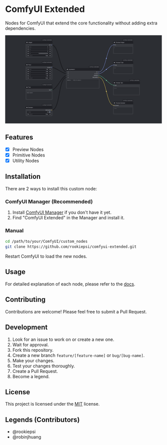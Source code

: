 # ComfyUI Extended

Nodes for ComfyUI that extend the core functionality without adding extra dependencies.

![ComfyUI Extended](assets/preview.png)

## Features

- [x] Preview Nodes
- [x] Primitive Nodes
- [x] Utility Nodes

## Installation

There are 2 ways to install this custom node:

### ComfyUI Manager (Recommended)

1. Install [ComfyUI Manager](https://github.com/ltdrdata/ComfyUI-Manager) if you don't have it yet.
2. Find "ComfyUI Extended" in the Manager and install it.

### Manual

```bash
cd /path/to/your/ComfyUI/custom_nodes
git clone https://github.com/rookiepsi/comfyui-extended.git
```

Restart ComfyUI to load the new nodes.

## Usage

For detailed explanation of each node, please refer to the [docs](docs/README.md).

## Contributing

Contributions are welcome! Please feel free to submit a Pull Request.

## Development

1. Look for an issue to work on or create a new one.
2. Wait for approval.
3. Fork this repository.
4. Create a new branch `feature/[feature-name]` or `bug/[bug-name]`.
5. Make your changes.
6. Test your changes thoroughly.
7. Create a Pull Request.
8. Become a legend.

## License

This project is licensed under the [MIT](LICENSE) license.

## Legends (Contributors)

- @rookiepsi
- @robinjhuang
